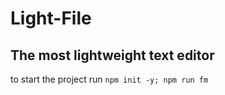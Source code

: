 # Light-File

## The most lightweight text editor

to start the project run ``npm init -y; npm run fm``
